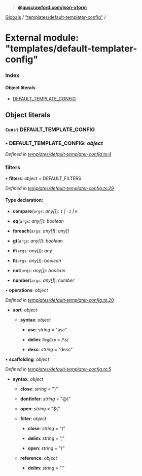 > **[@guscrawford.com/json-xform](../README.md)**

[Globals](../globals.md) / ["templates/default-templater-config"](_templates_default_templater_config_.md) /

# External module: "templates/default-templater-config"

### Index

#### Object literals

* [DEFAULT_TEMPLATE_CONFIG](_templates_default_templater_config_.md#const-default_template_config)

## Object literals

### `Const` DEFAULT_TEMPLATE_CONFIG

### ▪ **DEFAULT_TEMPLATE_CONFIG**: *object*

*Defined in [templates/default-templater-config.ts:4](https://github.com/guscrawford-com/json-xform/blob/15c4a14/src/templates/default-templater-config.ts#L4)*

###  filters

• **filters**: *object* =  DEFAULT_FILTERS

*Defined in [templates/default-templater-config.ts:29](https://github.com/guscrawford-com/json-xform/blob/15c4a14/src/templates/default-templater-config.ts#L29)*

#### Type declaration:

* **compare**(`args`: *any[]*): *`1` | `-1` | `0`*

* **eq**(`args`: *any[]*): *boolean*

* **foreach**(`args`: *any[]*): *any[]*

* **gt**(`args`: *any[]*): *boolean*

* **if**(`args`: *any[]*): *any*

* **lt**(`args`: *any[]*): *boolean*

* **not**(`args`: *any[]*): *boolean*

* **number**(`args`: *any[]*): *number*

▪ **operations**: *object*

*Defined in [templates/default-templater-config.ts:20](https://github.com/guscrawford-com/json-xform/blob/15c4a14/src/templates/default-templater-config.ts#L20)*

* **sort**: *object*

  * **syntax**: *object*

    * **asc**: *string* = "asc"

    * **delim**: *`RegExp`* = /\s/

    * **desc**: *string* = "desc"

▪ **scaffolding**: *object*

*Defined in [templates/default-templater-config.ts:5](https://github.com/guscrawford-com/json-xform/blob/15c4a14/src/templates/default-templater-config.ts#L5)*

* **syntax**: *object*

  * **close**: *string* = "}"

  * **dontInfer**: *string* = "@{"

  * **open**: *string* = "${"

  * **filter**: *object*

    * **close**: *string* = ")"

    * **delim**: *string* = ","

    * **open**: *string* = "("

  * **reference**: *object*

    * **delim**: *string* = "."